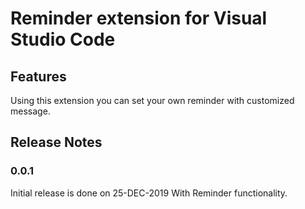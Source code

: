 # Reminder extension for Visual Studio Code

## Features

Using this extension you can set your own reminder with customized message.

## Release Notes

### 0.0.1

Initial release is done on 25-DEC-2019 With Reminder functionality.
